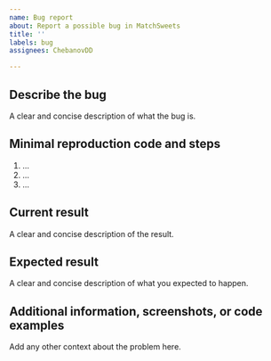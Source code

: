 ```yaml
---
name: Bug report
about: Report a possible bug in MatchSweets
title: ''
labels: bug
assignees: ChebanovDD

---
```


## Describe the bug

A clear and concise description of what the bug is.

## Minimal reproduction code and steps

1. ...
2. ...
3. ...

## Current result

A clear and concise description of the result.

## Expected result

A clear and concise description of what you expected to happen.

## Additional information, screenshots, or code examples

Add any other context about the problem here.
